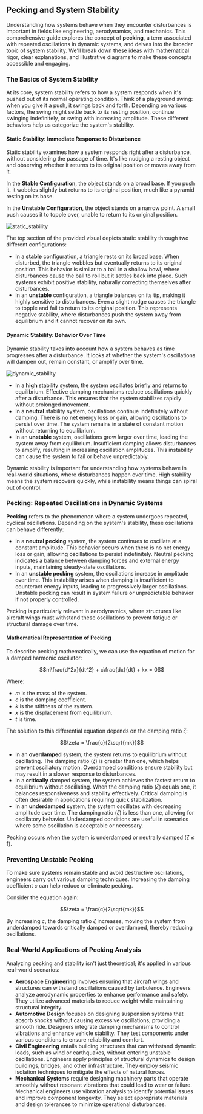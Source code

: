 ## Pecking and System Stability

Understanding how systems behave when they encounter disturbances is important in fields like engineering, aerodynamics, and mechanics. This comprehensive guide explores the concept of **pecking**, a term associated with repeated oscillations in dynamic systems, and delves into the broader topic of system stability. We'll break down these ideas with mathematical rigor, clear explanations, and illustrative diagrams to make these concepts accessible and engaging.

### The Basics of System Stability

At its core, system stability refers to how a system responds when it's pushed out of its normal operating condition. Think of a playground swing: when you give it a push, it swings back and forth. Depending on various factors, the swing might settle back to its resting position, continue swinging indefinitely, or swing with increasing amplitude. These different behaviors help us categorize the system's stability.

#### Static Stability: Immediate Response to Disturbance

Static stability examines how a system responds right after a disturbance, without considering the passage of time. It's like nudging a resting object and observing whether it returns to its original position or moves away from it.

In the **Stable Configuration**, the object stands on a broad base. If you push it, it wobbles slightly but returns to its original position, much like a pyramid resting on its base.

In the **Unstable Configuration**, the object stands on a narrow point. A small push causes it to topple over, unable to return to its original position.

![static_stability](https://github.com/user-attachments/assets/2d6d4d04-10bb-471f-bdc8-d52b4c2b3442)

The top section of the provided visual depicts static stability through two different configurations:

- In a **stable** configuration, a triangle rests on its broad base. When disturbed, the triangle wobbles but eventually returns to its original position. This behavior is similar to a ball in a shallow bowl, where disturbances cause the ball to roll but it settles back into place. Such systems exhibit positive stability, naturally correcting themselves after disturbances.
- In an **unstable** configuration, a triangle balances on its tip, making it highly sensitive to disturbances. Even a slight nudge causes the triangle to topple and fail to return to its original position. This represents negative stability, where disturbances push the system away from equilibrium and it cannot recover on its own.

#### Dynamic Stability: Behavior Over Time

Dynamic stability takes into account how a system behaves as time progresses after a disturbance. It looks at whether the system's oscillations will dampen out, remain constant, or amplify over time.

![dynamic_stability](https://github.com/user-attachments/assets/9d665289-cc0b-4fcf-89aa-70dd33f7cd97)

- In a **high** stability system, the system oscillates briefly and returns to equilibrium. Effective damping mechanisms reduce oscillations quickly after a disturbance. This ensures that the system stabilizes rapidly without prolonged movement.
- In a **neutral** stability system, oscillations continue indefinitely without damping. There is no net energy loss or gain, allowing oscillations to persist over time. The system remains in a state of constant motion without returning to equilibrium.
- In an **unstable** system, oscillations grow larger over time, leading the system away from equilibrium. Insufficient damping allows disturbances to amplify, resulting in increasing oscillation amplitudes. This instability can cause the system to fail or behave unpredictably.

Dynamic stability is important for understanding how systems behave in real-world situations, where disturbances happen over time. High stability means the system recovers quickly, while instability means things can spiral out of control.

### Pecking: Repeated Oscillations in Dynamic Systems

**Pecking** refers to the phenomenon where a system undergoes repeated, cyclical oscillations. Depending on the system's stability, these oscillations can behave differently:

- In a **neutral pecking** system, the system continues to oscillate at a constant amplitude. This behavior occurs when there is no net energy loss or gain, allowing oscillations to persist indefinitely. Neutral pecking indicates a balance between damping forces and external energy inputs, maintaining steady-state oscillations.
- In an **unstable pecking** system, the oscillations increase in amplitude over time. This instability arises when damping is insufficient to counteract energy inputs, leading to progressively larger oscillations. Unstable pecking can result in system failure or unpredictable behavior if not properly controlled.

Pecking is particularly relevant in aerodynamics, where structures like aircraft wings must withstand these oscillations to prevent fatigue or structural damage over time.

#### Mathematical Representation of Pecking

To describe pecking mathematically, we can use the equation of motion for a damped harmonic oscillator:

$$m\frac{d^2x}{dt^2} + c\frac{dx}{dt} + kx = 0$$

Where:

- $m$ is the mass of the system.
- $c$ is the damping coefficient.
- $k$ is the stiffness of the system.
- $x$ is the displacement from equilibrium.
- $t$ is time.

The solution to this differential equation depends on the damping ratio $\zeta$:

$$\zeta = \frac{c}{2\sqrt{mk}}$$

- In an **overdamped** system, the system returns to equilibrium without oscillating. The damping ratio ($\zeta$) is greater than one, which helps prevent oscillatory motion. Overdamped conditions ensure stability but may result in a slower response to disturbances.
- In a **critically** damped system, the system achieves the fastest return to equilibrium without oscillating. When the damping ratio ($\zeta$) equals one, it balances responsiveness and stability effectively. Critical damping is often desirable in applications requiring quick stabilization.
- In an **underdamped** system, the system oscillates with decreasing amplitude over time. The damping ratio ($\zeta$) is less than one, allowing for oscillatory behavior. Underdamped conditions are useful in scenarios where some oscillation is acceptable or necessary.

Pecking occurs when the system is underdamped or neutrally damped ($\zeta \leq 1$).

### Preventing Unstable Pecking

To make sure systems remain stable and avoid destructive oscillations, engineers carry out various damping techniques. Increasing the damping coefficient $c$ can help reduce or eliminate pecking.

Consider the equation again:

$$\zeta = \frac{c}{2\sqrt{mk}}$$

By increasing $c$, the damping ratio $\zeta$ increases, moving the system from underdamped towards critically damped or overdamped, thereby reducing oscillations.

### Real-World Applications of Pecking Analysis

Analyzing pecking and stability isn't just theoretical; it's applied in various real-world scenarios:

- **Aerospace Engineering** involves ensuring that aircraft wings and structures can withstand oscillations caused by turbulence. Engineers analyze aerodynamic properties to enhance performance and safety. They utilize advanced materials to reduce weight while maintaining structural integrity.
- **Automotive Design** focuses on designing suspension systems that absorb shocks without causing excessive oscillations, providing a smooth ride. Designers integrate damping mechanisms to control vibrations and enhance vehicle stability. They test components under various conditions to ensure reliability and comfort.
- **Civil Engineering** entails building structures that can withstand dynamic loads, such as wind or earthquakes, without entering unstable oscillations. Engineers apply principles of structural dynamics to design buildings, bridges, and other infrastructure. They employ seismic isolation techniques to mitigate the effects of natural forces.
- **Mechanical Systems** require designing machinery parts that operate smoothly without resonant vibrations that could lead to wear or failure. Mechanical engineers use vibration analysis to identify potential issues and improve component longevity. They select appropriate materials and design tolerances to minimize operational disturbances.
